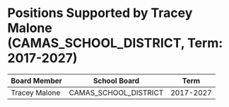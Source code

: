 # Positions Supported by Tracey Malone (CAMAS_SCHOOL_DISTRICT, Term: 2017-2027)

| Board Member | School Board | Term |
|--------------|--------------|------|
| Tracey Malone | CAMAS_SCHOOL_DISTRICT | 2017-2027 |

